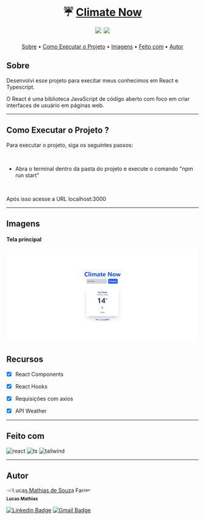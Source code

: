 <h1 align="center">
   ☔ <a href="#">Climate Now</a> 
   <br>
   <img src=https://img.shields.io/badge/Front--End-React.ts-blue></img>
   <img src=https://img.shields.io/badge/API-Weather--API-blue></img>

</h1>

<p align="center">
 <a href="#sobre">Sobre</a> •
 <a href="#como-executar-o-projeto">Como Executar o Projeto</a> •
 <a href="#imagens">Imagens</a> •
 <a href="#feito-com">Feito com</a> • 
 <a href="#autor">Autor</a>
</p>

## Sobre

Desenvolvi esse projeto para execitar meus conhecimos em React e Typescript.

O React é uma biblioteca JavaScript de código aberto com foco em criar interfaces de usuário em páginas web.

<hr>

## Como Executar o Projeto ?

<p>Para executar o projeto, siga os seguintes passos:</p>

<br>

* Abra o terminal dentro da pasta do projeto e execute o comando "npm run start"

<br>

<p>Após isso acesse a URL localhost:3000</p>

<hr>

## Imagens

<div>
<h4>Tela principal</h4>
<img src="prints/01.png" alt="01">

</div>

## Recursos


- [x] React Components
      <br>
- [x] React Hooks
      <br>
- [x] Requisições com axios
      <br>
- [x] API Weather
      <br>


<hr>

## Feito com
<div>
      <img src="https://img.shields.io/badge/react-%2320232a.svg?style=for-the-badge&logo=react&logoColor=%2361DAFB" alt="react">
    <img src="https://img.shields.io/badge/typescript-%23007ACC.svg?style=for-the-badge&logo=typescript&logoColor=white" alt="ts">   
    <img src="https://img.shields.io/badge/tailwindcss-%2338B2AC.svg?style=for-the-badge&logo=tailwind-css&logoColor=white" alt="tailwind">   
</div>

<hr>

## Autor

<a href="https://github.com/lucasMSF">
 <img style="border-radius: 50%;" src="https://avatars.githubusercontent.com/lucasmsf" width="100px;" alt="Lucas Mathias de Souza Farias"/>
 <br />
 <sub><b>Lucas Mathias</b></sub></a> 
 <br />

[![Linkedin Badge](https://img.shields.io/badge/-Lucas-blue?style=flat-square&logo=Linkedin&logoColor=white&link=https://www.linkedin.com/in/lucas-mathias-729a27181/)](https://www.linkedin.com/in/lucas-mathias-729a27181/)
[![Gmail Badge](https://img.shields.io/badge/-lucasmathias936@gmail.com-c14438?style=flat-square&logo=Gmail&logoColor=white&link=mailto:lucasmathias936@gmail.com)](mailto:lucasmathias936@gmail.com)
